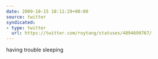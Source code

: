 ```yaml
---
date: 2009-10-15 18:11:29+00:00
source: twitter
syndicated:
- type: twitter
  url: https://twitter.com/roytang/statuses/4894699767/
---
```


having trouble sleeping